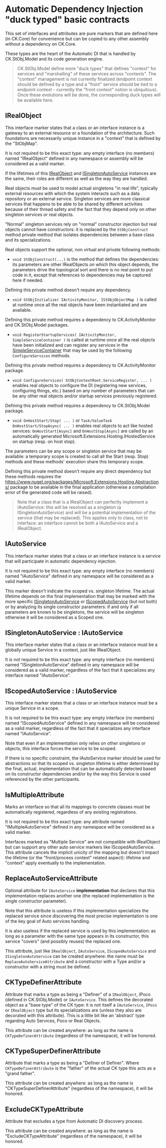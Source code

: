 # Automatic Dependency Injection "duck typed" basic contracts

This set of interfaces and attributes are pure markers that are defined here (in CK.Core) for convenience
but can be copied to any other assembly without a dependency on CK.Core.

These types are the heart of the Automatic DI that is handled by CK.StObj.Model and its code generation engine.

> CK.StObj.Model define more "duck types" that defines "context" for services and "marshalling" of these services across "contexts".
The "context" management is not currently finalized (endpoint context should be defined by a type and a "front" service should be
tied to a endpoint context - currently the "front context" notion is ubiquitous). Once these evolutions will be done, the corresponding
duck types will be available here.


## IRealObject

This interface marker states that a class or an interface instance
is a gateway to an external resource or a foundation of the architecture.
Such foundations are necessarily unique instance in a "context" that is defined
by the "StObjMap".

It is not required to be this exact type: any empty interface (no members)
named "IRealObject" defined in any namespace or assembly will be considered as
a valid marker.

If the lifetimes of this [IRealObject](IRealObject.cs) and [ISingletonAutoService](ISingletonAutoService.cs)
instances are the same, their roles are different as well as the way they are handled.

Real objects must be used to model actual singletons "in real life", typically external resources
with which the system interacts such as a data repository or an external service.
Singleton services are more classical services that happens to be able to be shared by different
activities because of their thread safety and the fact that they depend only on other singleton
services or real objects.

"Normal" singleton services rely on "normal" constructor injection but real objects cannot have constructors: it is replaced
by the `StObjConstruct` method private method that isolates dependencies between a base class and its specializations.

Real objects support the optional, non virtual and private following methods:

 - `void StObjConstruct(...)`
is the method that defines the dependencies: its parameters are other IRealObjects on which this object depends, the parameters drive the topological sort
and there is no real point to put code in it, except that references to dependencies may be captured here if needed.

Defining this private method doesn't require any dependency.

 - `void StObjInitialize( IActivityMonitor, IStObjObjectMap )`
is called at runtime once all the real objects have been instantiated and are available.

Defining this private method requires a dependency to CK.ActivityMonitor and CK.StObj.Model packages.

 - `void RegisterStartupServices( IActivityMonitor, SimpleServiceContainer )`
is called at runtime once all the real objects have been initialized and can register any services in the [SimpleServiceContainer](../ServiceContainer/SimpleServiceContainer.cs)
that may be used by the following `ConfigureServices` methods.

Defining this private method requires a dependency to CK.ActivityMonitor package.

- `void ConfigureServices( StObjContextRoot.ServiceRegister, ... )`
enables real objects to configure the DI (registering new services, configuring things, etc.) based on any number of parameters that
can be any other real objects and/or startup services previously registered.

Defining this private method requires a dependency to CK.StObj.Model package.

- `void OnHostStart/Stop( ... )` or `Task/ValueTask OnHostStart/StopAsync( ... )`
enables real objects to act like hosted services: `OnHostStart[Async]` and `OnHostStop[Async]` are called by an automatically
generated Microsoft.Extensions.Hosting.IHostedService on startup (resp. on host stop).

The parameters can be any scope or singleton service that may be available: a temporary scope is created to call all the Start (resp. Stop)
methods and these methods' execution share this temporary scope.

Defining this private method doesn't require any direct dependency but these methods requires the https://www.nuget.org/packages/Microsoft.Extensions.Hosting.Abstractions/
package to be available in the final application (otherwise a compilation error of the generated code will be raised).

> Note that a class that is a IRealObject can perfectly implement a IAutoService: this will be
resolved as a singleton (a ISingletonAutoService) and will be a potential implementation of the service
(that may be replaced). This applies only to class, not to interface: an interface cannot be both
a IAutoService and a IRealObject.

## IAutoService
This interface marker states that a class or an interface instance is a service that will participate in automatic dependency injection.

It is not required to be this exact type: any empty interface (no members)
named "IAutoService" defined in any namespace will be considered as
a valid marker.

This marker doesn't indicate the scoped vs. singleton lifetime. The actual
lifetime depends on the final implementation that may be marked with the more
specific [ISingletonAutoService](ISingletonAutoService.cs) or [IScopedAutoService](IScopedAutoService.cs)
(but not both) or by analyzing its single constructor parameters: if and only if all parameters
are known to be singletons, the service will be singleton otherwise it will be considered as a Scoped one.

## ISingletonAutoService : IAutoService
This interface marker states that a class or an interface instance
must be a globally unique Service in a context, just like IRealObject.

It is not required to be this exact type: any empty interface (no members)
named "ISingletonAutoService" defined in any namespace will be considered as
a valid marker, regardless of the fact that it specializes any interface
named "IAutoService".

## IScopedAutoService : IAutoService

This interface marker states that a class or an interface instance
must be a unique Service in a scope.

It is not required to be this exact type: any empty interface (no members)
named "IScopedAutoService" defined in any namespace will be considered as
a valid marker, regardless of the fact that it specializes any interface
named "IAutoService".

Note that even if an implementation only relies on other singletons or objects,
this interface forces the service to be scoped.

If there is no specific constraint, the IAutoService marker
should be used for abstractions so that its scoped vs. singleton lifetime is
either determined by the final, actual, implementation that can be automatically
detected based on its constructor dependencies and/or by the way this Service is
used referenced by the other participants.

## IsMultipleAttribute
Marks an interface so that all its mappings to concrete classes must be automatically
registered, regardless of any existing registrations.

It is not required to be this exact type: any attribute named "IMultipleAutoService" defined in any
namespace will be considered as a valid marker.

Interfaces marked as "Multiple Service" are not compatible with IRealObject but can support
any other auto service markers like IScopedAutoService.
This attribute cancels the implicit unicity of the mapping but doesn't impact the lifetime (or the "front/process context" related
aspect): lifetime and "context" apply eventually to the implementation.

## ReplaceAutoServiceAttribute

Optional attribute for `IAutoService` **implementation** that
declares that this implementation replaces another one (the replaced implementation
is the single constructor parameter).

Note that this attribute is useless if this implementation specializes the replaced service since
discovering the most precise implementation is one of the key goal of Auto services handling.

It is also useless if the replaced service is used by this implementation: as long as a parameter with the
same type appears in its constructor, this service "covers" (and possibly reuses) the replaced one.

This attribute, just like `IRealObject`, `IAutoService`, `IScopedAutoService`
and `ISingletonAutoService` can be created anywhere: the name must be `ReplaceAutoServiceAttribute`
and a constructor with a Type and/or a constructor with a string must be defined.


## CKTypeDefinerAttribute
Attribute that marks a type as being a "Definer" of a `IRealObject`, IPoco (defined in CK.StObj.Model) or `IAutoService`.
This defines the decorated object as a "base type" of the CK type: it is not itself a `IAutoService`, `IPoco` or `IRealObject` type but
its specializations are (unless they also are decorated with this attribute).
This is a little bit like an 'abstract' type regarding Auto Services, Poco or Real Objects.

This attribute can be created anywhere: as long as the name is `CKTypeDefinerAttribute` 
(regardless of the namespace), it will be honored.

## CKTypeSuperDefinerAttribute
Attribute that marks a type as being a "Definer of Definer". Where `CKTypeDefinerAttribute` is the "father"
of the actual CK type this acts as a "grand father".

This attribute can be created anywhere: as long as the name is "CKTypeSuperDefinerAttribute" (regardless of the namespace), it will be honored.

## ExcludeCKTypeAttribute
Attribute that excludes a type from Automatic DI discovery process. 

This attribute can be created anywhere: as long as the name is "ExcludeCKTypeAttribute" (regardless of the namespace), it will be honored.

